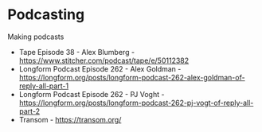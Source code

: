 # Podcasting

Making podcasts

* Tape Episode 38 - Alex Blumberg - https://www.stitcher.com/podcast/tape/e/50112382
* Longform Podcast Episode 262 - Alex Goldman - https://longform.org/posts/longform-podcast-262-alex-goldman-of-reply-all-part-1
* Longform Podcast Episode 262 - PJ Voght - https://longform.org/posts/longform-podcast-262-pj-vogt-of-reply-all-part-2
* Transom - https://transom.org/